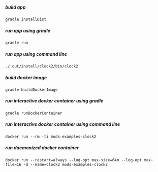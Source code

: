 <!-- generated, do not modify -->
##### build app
```
gradle installDist
```

##### run app using gradle
```
gradle run
```

##### run app using command line
```
./.out/install/clock2/bin/clock2
```

##### build docker image
```
gradle buildDockerImage
```

##### run interactive docker container using gradle
```
gradle runDockerContainer
```

##### run interactive docker container using command line
```
docker run --rm -ti mods-examples-clock2
```

##### run daemonized docker container
```
docker run --restart=always --log-opt max-size=64m --log-opt max-file=16 -d --name=clock2 mods-examples-clock2
```

